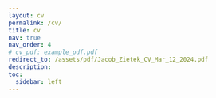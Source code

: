 ```yaml
---
layout: cv
permalink: /cv/
title: cv
nav: true
nav_order: 4
# cv_pdf: example_pdf.pdf
redirect_to: /assets/pdf/Jacob_Zietek_CV_Mar_12_2024.pdf
description: 
toc:
  sidebar: left
---
```

